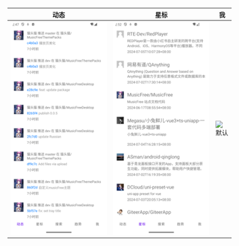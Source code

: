 | 动态     | 星标     | 我                       |
|---------|---------|-------------------------|
| ![默认](screenshot/动态.png) | ![默认](screenshot/星标.png) | ![默认](screenshot/我.png) |
